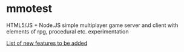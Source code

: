 mmotest
=======

HTML5/JS + Node.JS simple multiplayer game server and client with elements of rpg, procedural etc. experimentation

[List of new features to be added](https://trello.com/b/IeL6ZfRj/mmotest)


